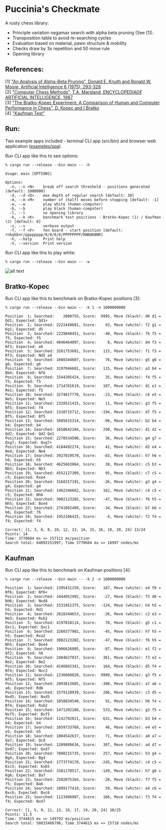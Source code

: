 # Puccinia's Checkmate

A rusty chess library:
* Principle variation negamax search with alpha beta pruning (See [1]).
* Transposition table to avoid re-searching cycles
* Evaluation based on material, pawn structure & mobility
* Checks draw by 3x repetition and 50 move rule
* Opening library

## References:

[1] ["An Analysis of Alpha-Beta Pruning", Donald E. Knuth and Ronald W. Moore, Artificial Intelligence 6 (1975), 293-326](http://www-public.telecom-sudparis.eu/~gibson/Teaching/Teaching-ReadingMaterial/KnuthMoore75.pdf) <br/>
[2] ["Computer Chess Methods", T.A. Marsland, ENCYCLOPEDIAOF ARTIFICIAL INTELLIGENCE, 1987](https://www.researchgate.net/publication/2404258_Computer_Chess_Methods) <br/>
[3] ["The Bratko-Kopec Experiment: A Comparison of Human and Computer Performance in Chess", D. Kopec and I Bratko](http://spider.sci.brooklyn.cuny.edu/~kopec) <br/>
[4] ["Kaufman Test"](https://www.chessprogramming.org/Kaufman_Test)<br/>

## Run:

Two example apps included - terminal CLI app (src/bin) and browser web application ([examples/spa](https://github.com/jesper-olsen/puccinia_s_checkmate/tree/main/examples/spa)).

Run CLI app like this to see options: 

```
% cargo run --release --bin main -- -h

Usage: main [OPTIONS]

Options:
  -n, --n <N>    break off search threshold - positions generated [default: 1000000]
  -d, --d <D>    max depth of regular search [default: 30]
  -m, --m <M>    number of (half) moves before stopping [default: -1]
  -w, --w        play white (human-computer)
  -b, --b        play black (human-computer)
  -l, --l        no opening library
  -k, --k <K>    benchmark test positions - Bratko-Kopec (1) / Kaufman (2) [default: 0]
  -v, --v        verbose output
  -f, --f <F>    fen board - start position [default: rnbqkbnr/pppppppp/8/8/8/8/PPPPPPPP/RNBQKBNR]
  -h, --help     Print help
  -V, --version  Print version

```

Run CLI app like this to play white:
```
% cargo run --release --bin main -- -w 

```

![alt text](https://github.com/jesper-olsen/puccinia_s_checkmate/blob/main/Images/your_move.png "Game UI")



## Bratko-Kopec

Run CLI app like this to benchmark on Bratko-Kopec positions [3]:
```
% cargo run --release --bin main -- -k 1 -n 1000000000

Position  1; Searched:    2800755, Score:  9995, Move (black): d6 d1 =  Qd1; Expected: Qd1+
Position  2; Searched: 2222449681, Score:    93, Move (white): f2 g1 =  Kg1; Expected: d5
Position  3; Searched: 2229840451, Score:   -40, Move (black): f6 f5 =   f5; Expected: f5
Position  4; Searched: 4046464097, Score:     8, Move (white): d4 f3 =  Nf3; Expected: e6
Position  5; Searched: 3261753681, Score:   115, Move (white): f1 f3 =  Rf3; Expected: Nd5 a4
Position  6; Searched: 1608344607, Score:    76, Move (white): g5 g6 =   g6; Expected: g6
Position  7; Searched: 3197946681, Score:   115, Move (white): a3 b4 =  Bb4; Expected: Nf6
Position  8; Searched: 1544205424, Score:    35, Move (white): f4 f5 =   f5; Expected: f5
Position  9; Searched: 1714701619, Score:   107, Move (white): d1 e1 =  Re1; Expected: f5
Position 10; Searched: 3274617770, Score:   -23, Move (black): c6 e5 =  Ne5; Expected: Ne5
Position 11; Searched: 2328521415, Score:    11, Move (white): g3 f5 =  Nf5; Expected: f4
Position 12; Searched: 1310715712, Score:  -194, Move (black): d7 f5 =  Bf5; Expected: Bf5
Position 13; Searched: 3805615314, Score:   -96, Move (white): b2 b4 =   b4; Expected: b4
Position 14; Searched: 1658642184, Score:   290, Move (white): d1 d2 =  Qd2; Expected: Qd2 Qe1
Position 15; Searched: 2270534500, Score:    36, Move (white): g4 g7 = Qxg7; Expected: Qxg7+
Position 16; Searched: 4184492274, Score:    41, Move (white): d2 e4 =  Ne4; Expected: Ne4
Position 17; Searched: 3927819570, Score:   -83, Move (black): h7 h6 =   h6; Expected: h5
Position 18; Searched: 4625663064, Score:    38, Move (black): c5 b3 =  Nb3; Expected: Nb3
Position 19; Searched: 4552127309, Score:    95, Move (black): c7 c5 =   c5; Expected: Rxe4
Position 20; Searched: 3168317191, Score:   -26, Move (white): g3 g4 =   g4; Expected: g4
Position 21; Searched: 1462346662, Score:   162, Move (white): c4 c5 =   c5; Expected: Nh6
Position 22; Searched: 3002123202, Score:   -47, Move (black): f6 h5 =  Nh5; Expected: Bxe4
Position 23; Searched: 2741002409, Score:   -34, Move (black): b7 b6 =   b6; Expected: f6
Position 24; Searched: 1952106425, Score:    -4, Move (white): f2 f4 =   f4; Expected: f4

Correct: [1, 3, 6, 8, 10, 12, 13, 14, 15, 16, 18, 20, 24] 13/24
Points: 14
Time: 3770684 ms => 157111 ms/position
Search total: 64093151997; Time 3770684 ms => 16997 nodes/ms
```

## Kaufman 

Run CLI app like this to benchmark on Kaufman positions [4]:

```
% cargo run --release --bin main -- -k 2 -n 1000000000

Position  1; Searched: 1395431159, Score:   187, Move (white): e4 f6 =  Nf6; Expected: Nf6+
Position  2; Searched: 3444952992, Score:   -27, Move (black): f5 d6 =  Nd6; Expected: Nxd4
Position  3; Searched: 2531952375, Score:  -124, Move (white): h4 h5 =   h5; Expected: Rd1
Position  4; Searched: 2818344653, Score:   -26, Move (white): c2 e3 =  Ne3; Expected: Rxb2
Position  5; Searched: 4197810114, Score:    78, Move (black): g5 c1 = Qxc1; Expected: Qxc1
Position  6; Searched: 3260377981, Score:   -45, Move (black): h7 h5 =   h5; Expected: Rxa2
Position  7; Searched: 3002123202, Score:   -47, Move (black): f6 h5 =  Nh5; Expected: Bxe4
Position  8; Searched: 1906626805, Score:   -87, Move (black): e1 f2 =  Qf2; Expected: h6
Position  9; Searched: 2484627037, Score:   361, Move (white): f3 e2 =  Be2; Expected: Be2
Position 10; Searched: 4246892341, Score:   164, Move (black): d5 f4 =  Nf4; Expected: Nxc3
Position 11; Searched: 1236660820, Score:  9989, Move (white): g3 f5 =  Nf5; Expected: Nf5
Position 12; Searched: 2093813685, Score:  -300, Move (black): a7 a6 =   a6; Expected: Rd6
Position 13; Searched: 1579128939, Score:   206, Move (white): c3 d5 = Nxd5; Expected: Nxd5
Position 14; Searched: 1058834540, Score:    91, Move (white): h6 f4 =  Bf4; Expected: Rxb2
Position 15; Searched: 1471202188, Score:   533, Move (white): g3 f5 = Nxf5; Expected: Bxf5
Position 16; Searched: 1142702021, Score:   631, Move (white): b3 b4 =   b4; Expected: b4
Position 17; Searched: 1059733768, Score:    46, Move (white): e4 e5 =   e5; Expected: e5
Position 18; Searched: 1004542637, Score:    71, Move (black): a8 a7 =  Qa7; Expected: Qc8
Position 19; Searched: 1209889636, Score:   307, Move (white): a4 d7 = Qxd7; Expected: Qxd7
Position 20; Searched: 7008215735, Score:   257, Move (white): h3 g4 =  Bg4; Expected: Bg4
Position 21; Searched: 1773774170, Score:  -245, Move (white): c4 c5 = Kxc5; Expected: Kxb5
Position 22; Searched: 3381170517, Score:  -149, Move (white): h7 g6 =  Kg6; Expected: Ba7
Position 23; Searched: 2502075164, Score:   -20, Move (black): f7 f5 =   f5; Expected: Ba6
Position 24; Searched: 1899177410, Score:    59, Move (white): e4 c6 = Bxc6; Expected: Bxc6
Position 25; Searched: 1123406907, Score:   166, Move (white): f3 f4 =   f4; Expected: Bxd7

Correct: [1, 5, 9, 11, 13, 16, 17, 19, 20, 24] 10/25
Points: 11.5
Time: 3744815 ms => 149792 ms/position
Search total: 58833466796; Time 3744815 ms => 15710 nodes/ms
```
